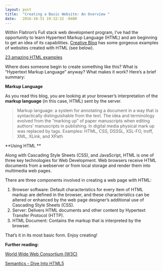 ```yaml
---
layout: post
title:  "Creating a Basic Website: An Overview "
date:   2016-10-31 19:32:32 -0400
---
```



Within Flatiron’s Full stack web development program, I’ve had the opportunity to learn Hypertext Markup Language (HTML) and am beginning to get an idea of its capabilities. [Creative Bloq](http://www.creativebloq.com/) has some gorgeous examples of websites created with HTML (see below).

[23 amazing HTML examples](http://www.creativebloq.com/web-design/examples-of-html-1233547)

Where does someone begin to create something like this? What is “Hypertext Markup Language” anyway? What makes it work? Here’s a brief summary:

**Markup Language**

As you read this blog, you are looking at your browser’s interpretation of the **markup language** (in this case, HTML) sent by the server.

> Markup language: a system for annotating a document in a way that is syntactically distinguishable from the text. The idea and terminology evolved from the “marking up” of paper manuscripts when editing authors’ manuscripts in publishing. In digital media physical mark up was replaced by tags. Examples: HTML, CSS, DSSSL, XSL-FO, troff, XML, XLink, and XPath
> 

**Using HTML **

Along with Cascading Style Sheets (CSS), and JavaScript, HTML is one of three key technologies for Web Development. Web browsers receive HTML documents from a webserver or from local storage and render them into multimedia web pages.

There are three components involved in creating a web page with HTML: 
1. Browser software: Default characteristics for every item of HTML markup are defined in the browser, and these characteristics can be altered or enhanced by the web page designer’s additional use of Cascading Style Sheets (CSS).
2. Server: Delivers HTML documents and other content by Hypertext Transfer Protocol (HTTP).
3. HTML Document: Contains the markup that is interpreted by the browser. 

That’s it in its most basic form. Enjoy creating!


**Further reading:**

[World Wide Web Consortium (W3C)](https://www.w3.org/)

[Semantics - Dive Into HTML5 ](http://diveintohtml5.info/semantics.html#divingin)

